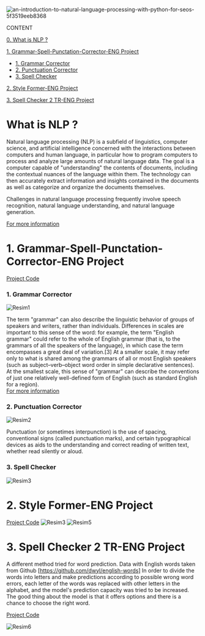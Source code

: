 ![an-introduction-to-natural-language-processing-with-python-for-seos-5f3519eeb8368](https://user-images.githubusercontent.com/88277713/154839789-8279cfa9-07c8-4bc3-967d-15a01aa3985f.png)

CONTENT

[0. What is NLP ?](https://github.com/Dodger22/NLP-Natural-Language-Processing-/edit/main/README.md#what-is-nlp-)

[1. Grammar-Spell-Punctation-Corrector-ENG Project](https://github.com/Dodger22/NLP-Natural-Language-Processing-/edit/main/README.md#1-grammar-corrector)
- [1. Grammar Corrector](https://github.com/Dodger22/NLP-Natural-Language-Processing-/edit/main/README.md#1-grammar-corrector)
- [2. Punctuation Corrector](https://github.com/Dodger22/NLP-Natural-Language-Processing-/edit/main/README.md#2-punctuation-corrector)
- [3. Spell Checker](https://github.com/Dodger22/NLP-Natural-Language-Processing-/edit/main/README.md#3-spell-checker)

[2. Style Former-ENG Project](https://github.com/Dodger22/NLP-Natural-Language-Processing-/edit/main/README.md#2-style-former-eng-project)

[3. Spell Checker 2 TR-ENG Project](https://github.com/Dodger22/NLP-Natural-Language-Processing-/edit/main/README.md#3-spell-checker-2-tr-eng-project)

# What is NLP ?

Natural language processing (NLP) is a subfield of linguistics, computer science, and artificial intelligence concerned with the interactions between computers and human language, in particular how to program computers to process and analyze large amounts of natural language data. The goal is a computer capable of "understanding" the contents of documents, including the contextual nuances of the language within them. The technology can then accurately extract information and insights contained in the documents as well as categorize and organize the documents themselves.

Challenges in natural language processing frequently involve speech recognition, natural language understanding, and natural language generation. 

[For more information](https://en.wikipedia.org/wiki/Natural_language_processing)

# 1. Grammar-Spell-Punctation-Corrector-ENG Project
[Project Code](https://github.com/Dodger22/NLP-Natural-Language-Processing-/blob/main/Grammar-Spell-Punctation-Corrector-ENG.ipynb)
### 1. Grammar Corrector
![Resim1](https://user-images.githubusercontent.com/88277713/157423923-0f82e214-58fe-43a5-8129-690db1a1e5a2.png)

The term "grammar" can also describe the linguistic behavior of groups of speakers and writers, rather than individuals. Differences in scales are important to this sense of the word: for example, the term "English grammar" could refer to the whole of English grammar (that is, to the grammars of all the speakers of the language), in which case the term encompasses a great deal of variation.[3] At a smaller scale, it may refer only to what is shared among the grammars of all or most English speakers (such as subject–verb–object word order in simple declarative sentences). At the smallest scale, this sense of "grammar" can describe the conventions of just one relatively well-defined form of English (such as standard English for a region).  
[For more information](https://en.wikipedia.org/wiki/Grammar)

### 2. Punctuation Corrector
![Resim2](https://user-images.githubusercontent.com/88277713/157428502-31515562-6aac-4f67-8c9f-ca8246ff22ff.png)

Punctuation (or sometimes interpunction) is the use of spacing, conventional signs (called punctuation marks), and certain typographical devices as aids to the understanding and correct reading of written text, whether read silently or aloud.

### 3. Spell Checker
![Resim3](https://user-images.githubusercontent.com/88277713/157428683-283ae4d9-274e-42fb-88f2-48ee73976496.png)

# 2. Style Former-ENG Project
[Project Code](https://github.com/Dodger22/NLP-Natural-Language-Processing-/blob/main/SpellingChecker2TR-ENG.ipynb)
![Resim3](https://user-images.githubusercontent.com/88277713/157429750-8be8de42-ef1e-44ed-b12e-2b3f2f83790a.png)
![Resim5](https://user-images.githubusercontent.com/88277713/157429769-7c292096-6ea1-4824-9fe6-51f949dbf781.png)

# 3. Spell Checker 2 TR-ENG Project

A different method  tried for word prediction.
Data with English words taken from Github [https://github.com/dwyl/english-words]
In order to divide the words into letters and make predictions according to possible wrong word errors, each letter of the words was replaced with other letters in the alphabet, and the model's prediction capacity was tried to be increased.
The good thing about the  model is that it offers options and there is a chance to choose the right word.


[Project Code](https://github.com/Dodger22/NLP-Natural-Language-Processing-/blob/main/StyleFormer-ENG.ipynb)

![Resim6](https://user-images.githubusercontent.com/88277713/157430058-688feb4a-78ff-4c16-8ce8-39b27e46d3bc.png)


